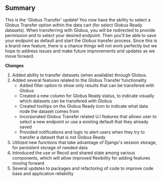 ## Summary

This is the 'Globus Transfer' update! You now have the ability to select a Globus Transfer option within the data cart (for select Globus Ready datasets). When transferring with Globus, you will be redirected to provide permission and to select your desired endpoint. Then you'll be able to save your endpoint as default and start the Globus transfer process. Since this is a brand new feature, there is a chance things will not work perfectly but we hope to address issues and make future improvements and updates as we move forward.

**Changes**

1. Added ability to transfer datasets (when available) through Globus.
2. Added several features related to the Globus Transfer functionality
   - Added filter option to show only results that can be transfered with Globus
   - Created a new column for Globus Ready status, to indicate visually which datasets can be transfered with Globus
   - Created tooltips on the Globus Ready icon to indicate what data node the dataset comes from
   - Incorporated Globus Transfer related U.I features that allows user to select a new endpoint or use a existing default that they already saved
   - Provided notifications and logic to alert users when they try to transfer a dataset that is not Globus Ready
3. Utilized new functions that take advantage of Django's session storage, for persistent storage of needed data
4. Introduced the use or Recoil and shared state among various components, which will allow improved flexibility for adding features moving forward
5. Several updates to packages and refactoring of code to improve code base and application reliability
